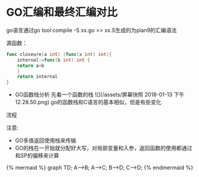 # GO汇编和最终汇编对比

go语言通过go tool compile -S xx.go >> xx.S生成的为plan9的汇编语法

源函数：
```go
func closeure(a int) (func(x int) int){
    internal:=func(b int) int {
    return a+b
    }
    return internal
}
```



* GO函数栈分析
  先看一个函数的栈
  ![](/assets/屏幕快照 2018-01-13 下午12.28.50.png)
  go的函数栈和C语言的基本相似，但是有些变化

流程


注意:

* GO多值返回使用栈来传输
* GO的栈在一开始就分配好大写，对局部变量和入参，返回函数的使用都通过和SP的偏移来计算


{% mermaid %}
graph TD;
  A-->B;
  A-->C;
  B-->D;
  C-->D;
{% endmermaid %}


